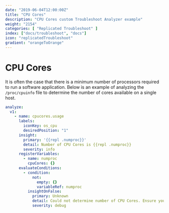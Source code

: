 ```yaml
---
date: "2019-06-04T12:00:00Z"
title: "CPU Cores"
description: "CPU Cores custom Troubleshoot Analyzer example"
weight: "2154"
categories: [ "Replicated Troubleshoot" ]
index: ["docs/troubleshoot", "docs"]
icon: "replicatedTroubleshoot"
gradient: "orangeToOrange"
---
```


# CPU Cores

It is often the case that there is a minimum number of processors required to run a software application. Below is an example of analyzing the `/proc/cpuinfo` file to determine the number of cores available on a single host.

```yaml
analyze:
  v1:
    - name: cpucores.usage
      labels:
        iconKey: os_cpu
        desiredPosition: "1"
      insight:
        primary: '{{repl .numproc}}'
        detail: Number of CPU Cores is {{repl .numproc}}
        severity: info
      registerVariables:
        - name: numproc
          cpuCores: {}
      evaluateConditions:
        - condition:
            not:
              empty: {}
              variableRef: numproc
          insightOnFalse:
            primary: Unknown
            detail: Could not determine number of CPU Cores. Ensure your specs include a command os.read-file["/proc/cpuinfo"].
            severity: debug
```
